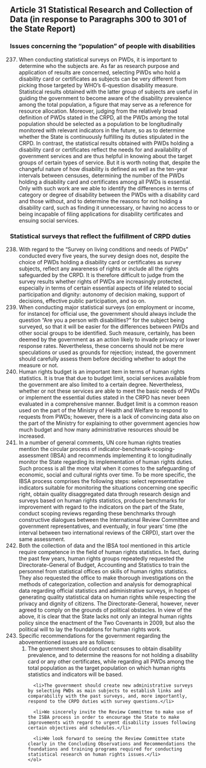 ## Article 31 Statistical Research and Collection of Data (in response to Paragraphs 300 to 301 of the State Report)

### Issues concerning the “population” of people with disabilities

<ol start="237">
  <li>When conducting statistical surveys on PWDs, it is important to determine who the subjects are. As far as research purpose and application of results are concerned, selecting PWDs who hold a disability card or certificates as subjects can be very different from picking those targeted by WHO’s 6-question disability measure. Statistical results obtained with the latter group of subjects are useful in guiding the government to become aware of the disability prevalence among the total population, a figure that may serve as a reference for resource allocation. Moreover, judging from the relatively broad definition of PWDs stated in the CRPD, all the PWDs among the total population should be selected as a population to be longitudinally monitored with relevant indicators in the future, so as to determine whether the State is continuously fulfilling its duties stipulated in the CRPD. In contrast, the statistical results obtained with PWDs holding a disability card or certificates reflect the needs for and availability of government services and are thus helpful in knowing about the target groups of certain types of service. But it is worth noting that, despite the changeful nature of how disability is defined as well as the ten-year intervals between censuses, determining the number of the PWDs holding a disability card and certificates among all PWDs is essential. Only with such work are we able to identify the differences in terms of category or degree of disability between the PWDs with a disability card and those without, and to determine the reasons for not holding a disability card, such as finding it unnecessary, or having no access to or being incapable of filing applications for disability certificates and ensuing social services.</li>
</ol>

### Statistical surveys that reflect the fulfillment of CRPD duties

<ol start="238">
  <li>With regard to the “Survey on living conditions and needs of PWDs” conducted every five years, the survey design does not, despite the choice of PWDs holding a disability card or certificates as survey subjects, reflect any awareness of rights or include all the rights safeguarded by the CRPD. It is therefore difficult to judge from the survey results whether rights of PWDs are increasingly protected, especially in terms of certain essential aspects of life related to social participation and dignity: autonomy of decision making, support of decisions, effective public participation, and so on.</li>

  <li>When conducting major statistical surveys (on employment or income, for instance) for official use, the government should always include the question “Are you a person with disabilities?” for the subject being surveyed, so that it will be easier for the differences between PWDs and other social groups to be identified. Such measure, certainly, has been deemed by the government as an action likely to invade privacy or lower response rates. Nevertheless, these concerns should not be mere speculations or used as grounds for rejection; instead, the government should carefully assess them before deciding whether to adopt the measure or not.</li>

  <li>Human rights budget is an important item in terms of human rights statistics. It is true that due to budget limit, social services available from the government are also limited to a certain degree. Nevertheless, whether or not these services are able to meet the basic needs of PWDs or implement the essential duties stated in the CRPD has never been evaluated in a comprehensive manner. Budget limit is a common reason used on the part of the Ministry of Health and Welfare to respond to requests from PWDs; however, there is a lack of convincing data also on the part of the Ministry for explaining to other government agencies how much budget and how many administrative resources should be increased.</li>

  <li>In a number of general comments, UN core human rights treaties mention the circular process of indicator-benchmark-scoping-assessment (IBSA) and recommends implementing it to longitudinally monitor the State regarding its implementation of human rights duties. Such process is all the more vital when it comes to the safeguarding of economic, social and cultural rights over time. To be more specific, the IBSA process comprises the following steps: select representative indicators suitable for monitoring the situations concerning one specific right, obtain quality disaggregated data through research design and surveys based on human rights statistics, produce benchmarks for improvement with regard to the indicators on the part of the State, conduct scoping reviews regarding these benchmarks through constructive dialogues between the International Review Committee and government representatives, and eventually, in four years’ time (the interval between two international reviews of the CRPD), start over the same assessment.</li>

  <li>Both the collection of data and the IBSA tool mentioned in this article require competence in the field of human rights statistics. In fact, during the past few years, human rights groups repeatedly requested the Directorate-General of Budget, Accounting and Statistics to train the personnel from statistical offices on skills of human rights statistics. They also requested the office to make thorough investigations on the methods of categorization, collection and analysis for demographical data regarding official statistics and administrative surveys, in hopes of generating quality statistical data on human rights while respecting the privacy and dignity of citizens. The Directorate-General, however, never agreed to comply on the grounds of political obstacles. In view of the above, it is clear that the State lacks not only an integral human rights policy since the enactment of the Two Covenants in 2009, but also the political will to lay the foundations for human rights work.</li>

  <li>Specific recommendations for the government regarding the abovementioned issues are as follows:
    <ol>
      <li>The government should conduct censuses to obtain disability prevalence, and to determine the reasons for not holding a disability card or any other certificates, while regarding all PWDs among the total population as the target population on which human rights statistics and indicators will be based.</li>

      <li>The government should create new administrative surveys by selecting PWDs as main subjects to establish links and comparability with the past surveys, and, more importantly, respond to the CRPD duties with survey questions.</li>

      <li>We sincerely invite the Review Committee to make use of the ISBA process in order to encourage the State to make improvements with regard to urgent disability issues following certain objectives and schedules.</li>

      <li>We look forward to seeing the Review Committee state clearly in the Concluding Observations and Recommendations the foundations and training programs required for conducting statistical research on human rights issues.</li>
    </ol>
  </li>
</ol>
